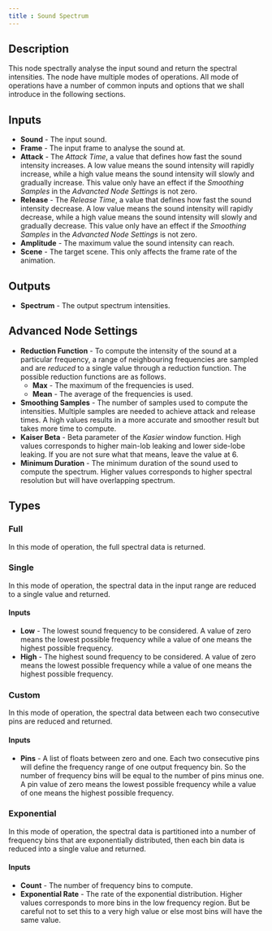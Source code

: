 ```yaml
---
title : Sound Spectrum
---
```


## Description

This node spectrally analyse the input sound and return the spectral
intensities. The node have multiple modes of operations. All mode of operations
have a number of common inputs and options that we shall introduce in the
following sections.

## Inputs

- **Sound** - The input sound.
- **Frame** - The input frame to analyse the sound at.
- **Attack** - The *Attack Time*, a value that defines how fast the sound
  intensity increases. A low value means the sound intensity will rapidly
  increase, while a high value means the sound intensity will slowly and
  gradually increase. This value only have an effect if the *Smoothing Samples*
  in the *Advancted Node Settings* is not zero.
- **Release** - The *Release Time*, a value that defines how fast the sound
  intensity decrease. A low value means the sound intensity will rapidly
  decrease, while a high value means the sound intensity will slowly and
  gradually decrease. This value only have an effect if the *Smoothing Samples*
  in the *Advancted Node Settings* is not zero.
- **Amplitude** - The maximum value the sound intensity can reach.
- **Scene** - The target scene. This only affects the frame rate of the
  animation.

## Outputs

- **Spectrum** - The output spectrum intensities.

## Advanced Node Settings

- **Reduction Function** - To compute the intensity of the sound at a
  particular frequency, a range of neighbouring frequencies are sampled and
  are *reduced* to a single value through a reduction function. The possible
  reduction functions are as follows.
  - **Max** - The maximum of the frequencies is used.
  - **Mean** - The average of the frequencies is used.
- **Smoothing Samples** - The number of samples used to compute the
  intensities. Multiple samples are needed to achieve attack and release times.
  A high values results in a more accurate and smoother result but takes more
  time to compute.
- **Kaiser Beta** - Beta parameter of the *Kasier* window function. High values
  corresponds to higher main-lob leaking and lower side-lobe leaking. If you
  are not sure what that means, leave the value at 6.
- **Minimum Duration** - The minimum duration of the sound used to compute the
  spectrum. Higher values corresponds to higher spectral resolution but will
  have overlapping spectrum.

## Types

### Full

In this mode of operation, the full spectral data is returned.

### Single

In this mode of operation, the spectral data in the input range are reduced to
a single value and returned.

#### Inputs

- **Low** - The lowest sound frequency to be considered. A value of zero means
  the lowest possible frequency while a value of one means the highest possible
  frequency.
- **High** - The highest sound frequency to be considered. A value of zero
  means the lowest possible frequency while a value of one means the highest
  possible frequency.

### Custom

In this mode of operation, the spectral data between each two consecutive pins
are reduced and returned.

#### Inputs

- **Pins** - A list of floats between zero and one. Each two consecutive pins
  will define the frequency range of one output frequency bin. So the number of
  frequency bins will be equal to the number of pins minus one. A pin value of
  zero means the lowest possible frequency while a value of one means the
  highest possible frequency.

### Exponential

In this mode of operation, the spectral data is partitioned into a number of
frequency bins that are exponentially distributed, then each bin data is
reduced into a single value and returned.

#### Inputs

- **Count** - The number of frequency bins to compute.
- **Exponential Rate** - The rate of the exponential distribution. Higher
  values corresponds to more bins in the low frequency region. But be careful
  not to set this to a very high value or else most bins will have the same
  value.
